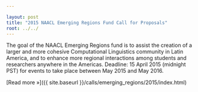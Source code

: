 ```yaml
---

layout: post
title: "2015 NAACL Emerging Regions Fund Call for Proposals"
root: ../../
---
```


The goal of the NAACL Emerging Regions fund is to assist the creation of a larger and more cohesive Computational Linguistics community in Latin America, and to enhance more regional interactions among students and researchers anywhere in the Americas. Deadline: 15 April 2015 (midnight PST) for events to take place between May 2015 and May 2016.

[Read more »]({{ site.baseurl }}/calls/emerging_regions/2015/index.html)
